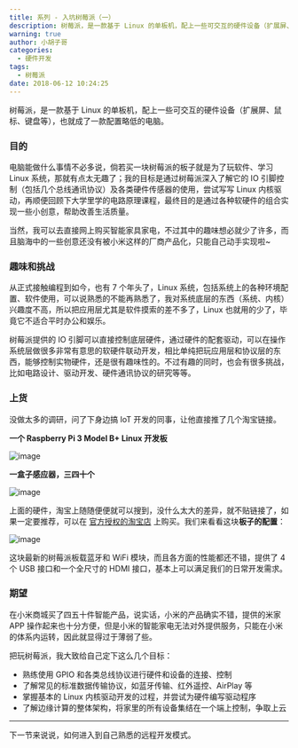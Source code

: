 ```yaml
---
title: 系列 - 入坑树莓派（一）
description: 树莓派，是一款基于 Linux 的单板机，配上一些可交互的硬件设备（扩展屏、鼠标、键盘等），也就成了一款配置略低的电脑。
warning: true
author: 小胡子哥
categories:
  - 硬件开发
tags:
  - 树莓派
date: 2018-06-12 10:24:25
---
```


树莓派，是一款基于 Linux 的单板机，配上一些可交互的硬件设备（扩展屏、鼠标、键盘等），也就成了一款配置略低的电脑。

### 目的

电脑能做什么事情不必多说，倘若买一块树莓派的板子就是为了玩软件、学习 Linux 系统，那就有点太无趣了；我的目标是通过树莓派深入了解它的 IO 引脚控制（包括几个总线通讯协议）及各类硬件传感器的使用，尝试写写 Linux 内核驱动，再顺便回顾下大学里学的电路原理课程，最终目的是通过各种软硬件的组合实现一些小创意，帮助改善生活质量。

当然，我可以去直接网上购买智能家具家电，不过其中的趣味想必就少了许多，而且脑海中的一些创意还没有被小米这样的厂商产品化，只能自己动手实现啦~

### 趣味和挑战

从正式接触编程到如今，也有 7 个年头了，Linux 系统，包括系统上的各种环境配置、软件使用，可以说熟悉的不能再熟悉了，我对系统底层的东西（系统、内核）兴趣度不高，所以把应用层尤其是软件摸索的差不多了，Linux 也就用的少了，毕竟它不适合平时办公和娱乐。

树莓派提供的 IO 引脚可以直接控制底层硬件，通过硬件的配套驱动，可以在操作系统层做很多非常有意思的软硬件联动开发，相比单纯把玩应用层和协议层的东西，能够控制实物硬件，还是很有趣味性的。不过有趣的同时，也会有很多挑战，比如电路设计、驱动开发、硬件通讯协议的研究等等。

### 上货

没做太多的调研，问了下身边搞 IoT 开发的同事，让他直接推了几个淘宝链接。

**一个 Raspberry Pi 3 Model B+ Linux 开发板**

![image](/blogimgs/2018/06/12/2018-06-12-15-19-41.jpg)

**一盒子感应器，三四十个**

![image](/blogimgs/2018/06/12/2018-06-12-15-20-29.jpg)

上面的硬件，淘宝上随随便便就可以搜到，没什么太大的差异，就不贴链接了，如果一定要推荐，可以在 [官方授权的淘宝店](https://www.raspberrypi.org/products/#buy-now-modal) 上购买。我们来看看这块**板子的配置**：

![image](/blogimgs/2018/06/12/2018-06-12-16-00-28.png)

这块最新的树莓派板载蓝牙和 WiFi 模块，而且各方面的性能都还不错，提供了 4 个 USB 接口和一个全尺寸的 HDMI 接口，基本上可以满足我们的日常开发需求。

### 期望

在小米商城买了四五十件智能产品，说实话，小米的产品确实不错，提供的米家 APP 操作起来也十分方便，但是小米的智能家电无法对外提供服务，只能在小米的体系内运转，因此就显得过于薄弱了些。

把玩树莓派，我大致给自己定下这么几个目标：

- 熟练使用 GPIO 和各类总线协议进行硬件和设备的连接、控制
- 了解常见的标准数据传输协议，如蓝牙传输、红外遥控、AirPlay 等
- 掌握基本的 Linux 内核驱动开发的过程，并尝试为硬件编写驱动程序
- 了解边缘计算的整体架构，将家里的所有设备集结在一个端上控制，争取上云

---

下一节来说说，如何进入到自己熟悉的远程开发模式。
